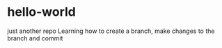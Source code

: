 # hello-world
just another repo
Learning how to create a branch, make changes to the branch and commit
